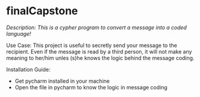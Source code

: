 # finalCapstone
_Description: This is a cypher program to convert a message into a coded language!_

Use Case:
This project is useful to secretly send your message to the recipient. Even if the message is read by a third person, it will not make any meaning to her/him unles (s)he knows the logic behind the message coding.

Installation Guide:
- Get pycharm installed in your machine
- Open the file in pycharm to know the logic in message coding
